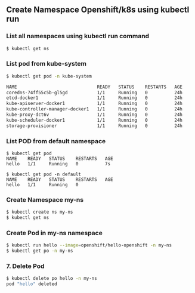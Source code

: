 ## Create Namespace Openshift/k8s using kubectl run

### List all namespaces using kubectl run command
```bash
$ kubectl get ns 
```
### List pod from kube-system
```bash
$ kubectl get pod -n kube-system

NAME                              READY   STATUS    RESTARTS   AGE
coredns-74ff55c5b-gl5gd           1/1     Running   0          24h
etcd-docker1                      1/1     Running   0          24h
kube-apiserver-docker1            1/1     Running   0          24h
kube-controller-manager-docker1   1/1     Running   0          24h
kube-proxy-dct6v                  1/1     Running   0          24h
kube-scheduler-docker1            1/1     Running   0          24h
storage-provisioner               1/1     Running   0          24h
```
### List POD from default namespace
```
$ kubectl get pod 
NAME    READY   STATUS    RESTARTS   AGE
hello   1/1     Running   0          7s

$ kubectl get pod -n default
NAME    READY   STATUS    RESTARTS   AGE
hello   1/1     Running   0 
```
### Create Namespace  my-ns 

```bash
$ kubectl create ns my-ns
$ kubectl get ns
```

### Create Pod in  my-ns  namespace
```bash
$ kubectl run hello --image=openshift/hello-openshift -n my-ns
$ kubectl get po -n my-ns
```

### 7. Delete Pod
```bash
$ kubectl delete po hello -n my-ns
pod "hello" deleted
```
